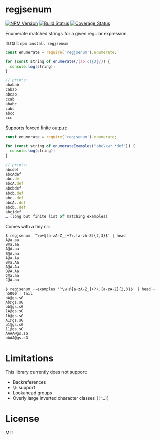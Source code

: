 regjsenum
==============

[![NPM Version](https://img.shields.io/npm/v/regjsenum.svg?style=flat)](https://npmjs.org/package/regjsenum)
[![Build Status](https://travis-ci.org/addaleax/regjsenum.svg?style=flat&branch=master)](https://travis-ci.org/addaleax/regjsenum?branch=master)
[![Coverage Status](https://coveralls.io/repos/addaleax/regjsenum/badge.svg?branch=master)](https://coveralls.io/r/addaleax/regjsenum?branch=master)

Enumerate matched strings for a given regular expression.

Install:
`npm install regjsenum`

```js
const enumerate = require('regjsenum').enumerate;

for (const string of enumerate(/(ab|c){3}/)) {
  console.log(string);
}

// prints:
ababab
cabab
abcab
ccab
ababc
cabc
abcc
ccc
```

Supports forced finite output:

```js
const enumerate = require('regjsenum').enumerate;

for (const string of enumerateExamples("abc\\w*.*def")) {
  console.log(string);
}

// prints:
abcdef
abcAdef
abc.def
abcA.def
abcbdef
abcb.def
abc..def
abcA..def
abcb..def
abc1def
… (long but finite list of matching examples)
```

Comes with a tiny cli:
```shell
$ regjsenum '^\w+@[a-zA-Z_]+?\.[a-zA-Z]{2,3}$' | head
A@a.aa
B@a.aa
A@A.aa
B@A.aa
A@a.Aa
B@a.Aa
A@A.Aa
B@A.Aa
C@a.aa
C@A.aa
```

```shell
$ regjsenum --examples '^\w+@[a-zA-Z_]+?\.[a-zA-Z]{2,3}$' | head -n5000 | tail
bA@gs.sG
Ab@gs.sG
bb@gs.sG
1A@gs.sG
1b@gs.sG
A1@gs.sG
b1@gs.sG
11@gs.sG
AAAA@gs.sG
bAAA@gs.sG
```

Limitations
===========

This library currently does not support:
- Backreferences
- `\b` support
- Lookahead groups
- Overly large inverted character classes (`[^…]`)



License
=======

MIT
